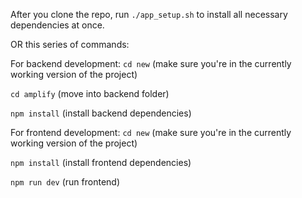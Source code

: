 After you clone the repo, run ```./app_setup.sh``` to install all necessary dependencies at once.

OR this series of commands:

For backend development:
```cd new``` (make sure you're in the currently working version of the project)

```cd amplify``` (move into backend folder)

```npm install``` (install backend dependencies)

For frontend development:
```cd new``` (make sure you're in the currently working version of the project)

```npm install``` (install frontend dependencies)

```npm run dev``` (run frontend)
